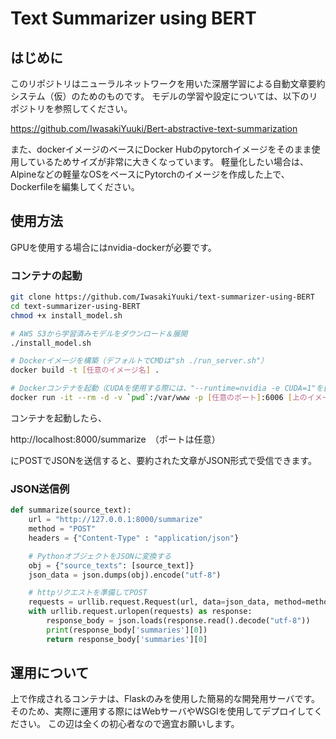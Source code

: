 # Text Summarizer using BERT
## はじめに 
 このリポジトリはニューラルネットワークを用いた深層学習による自動文章要約システム（仮）のためのものです。
 モデルの学習や設定については、以下のリポジトリを参照してください。
 
 https://github.com/IwasakiYuuki/Bert-abstractive-text-summarization
 
 また、dockerイメージのベースにDocker Hubのpytorchイメージをそのまま使用しているためサイズが非常に大きくなっています。
 軽量化したい場合は、Alpineなどの軽量なOSをベースにPytorchのイメージを作成した上で、Dockerfileを編集してください。

## 使用方法
 GPUを使用する場合にはnvidia-dockerが必要です。
### コンテナの起動
```bash
git clone https://github.com/IwasakiYuuki/text-summarizer-using-BERT
cd text-summarizer-using-BERT
chmod +x install_model.sh 

# AWS S3から学習済みモデルをダウンロード＆展開
./install_model.sh 

# Dockerイメージを構築（デフォルトでCMDは"sh ./run_server.sh"）
docker build -t [任意のイメージ名] .

# Dockerコンテナを起動（CUDAを使用する際には、"--runtime=nvidia -e CUDA=1"を[上のイメージ名]の前に追加）
docker run -it --rm -d -v `pwd`:/var/www -p [任意のポート]:6006 [上のイメージ名]
```
 コンテナを起動したら、
  
  http://localhost:8000/summarize　（ポートは任意）
  
  にPOSTでJSONを送信すると、要約された文章がJSON形式で受信できます。
 
### JSON送信例
```python
def summarize(source_text):
    url = "http://127.0.0.1:8000/summarize"
    method = "POST"
    headers = {"Content-Type" : "application/json"}

    # PythonオブジェクトをJSONに変換する
    obj = {"source_texts": [source_text]}
    json_data = json.dumps(obj).encode("utf-8")

    # httpリクエストを準備してPOST
    requests = urllib.request.Request(url, data=json_data, method=method, headers=headers)
    with urllib.request.urlopen(requests) as response:
        response_body = json.loads(response.read().decode("utf-8"))
        print(response_body['summaries'][0])
        return response_body['summaries'][0]
```


## 運用について
 上で作成されるコンテナは、Flaskのみを使用した簡易的な開発用サーバです。
 そのため、実際に運用する際にはWebサーバやWSGIを使用してデプロイしてください。
 この辺は全くの初心者なので適宜お願いします。